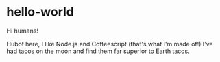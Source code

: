 # hello-world

Hi humans!

Hubot here, I like Node.js and Coffeescript (that's what I'm made of!)
I've had tacos on the moon and find them far superior to Earth tacos.
